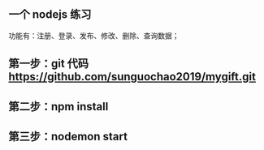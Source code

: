 ## 一个 nodejs 练习

功能有：注册、登录、发布、修改、删除、查询数据；

## 第一步：git 代码 https://github.com/sunguochao2019/mygift.git

## 第二步：npm install

## 第三步：nodemon start
